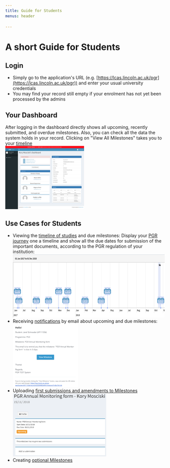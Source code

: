 ```yaml
---
title: Guide for Students
menus: header

---
```


# A short Guide for Students

## Login

* Simply go to the application's URL (e.g. [https://lcas.lincoln.ac.uk/pgr](https://lcas.lincoln.ac.uk/pgr)) and enter your usual university credentials
* You may find your record still empty if your enrolment has not yet been processed by the admins

## Your Dashboard

After logging in the dashboard directly shows all upcoming, recently submitted, and overdue milestones. Also, you can check all the data the system holds in your record. Clicking on "View All Milestones" takes you to your [timeline](images/timeline.png)
<br><a href="images/student_dashboard.png"><img src="images/student_dashboard.png" height="200"></a>


## Use Cases for Students

* Viewing the [timeline of studies](images/timeline.png) and due milestones:
	Display your [PGR journey](template) one a timeline and show all the due dates for submission of the important documents, according to the PGR regulation of your institution:
	<br><a href="images/timeline.png"><img src="images/timeline.png" height="200"></a>
* Receiving [notifications](notification) by email about upcoming and due milestones:
	<br><a href="images/due_email.png"><img src="images/due_email.png" height="200"></a>
* Uploading [first submissions and amendments to Milestones](usecase_milestone)
	<br><a href="images/submission.png"><img src="images/submission.png" height="200"></a>
* Creating [optional Milestones](usecase_optional_milestone)

